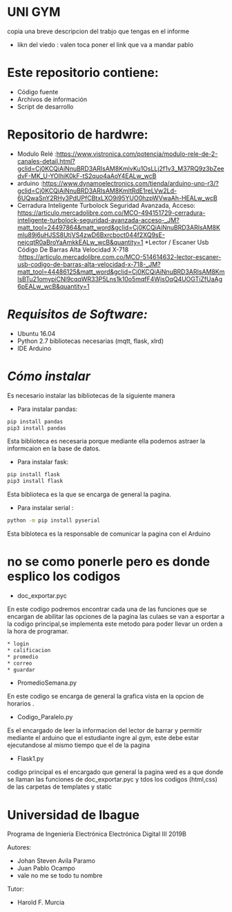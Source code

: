 # UNI GYM

copia una breve descripcion del trabjo que tengas en el informe  

* likn  del  viedo : valen toca poner el link que va a mandar pablo 

# Este repositorio contiene:

* Código fuente
* Archivos de información
* Script de desarrollo

# Repositorio de  hardwre:

* Modulo Relé :https://www.vistronica.com/potencia/modulo-rele-de-2-canales-detail.html?gclid=Cj0KCQiAiNnuBRD3ARIsAM8KmlvKu1OsLLj2f1v3_M37RQ9z3bZeedvF-MK_U-YOIhiK0kF-tS2quo4aAoY4EALw_wcB
* arduino :https://www.dynamoelectronics.com/tienda/arduino-uno-r3/?gclid=Cj0KCQiAiNnuBRD3ARIsAM8KmltRdE1reLVw2Ld-6UQwaSnY2RHy3PdUPfCBtxLXO9i95YUO0hzpWVwaAh-HEALw_wcB
* Cerradura Inteligente Turbolock Seguridad Avanzada, Acceso: https://articulo.mercadolibre.com.co/MCO-494151729-cerradura-inteligente-turbolock-seguridad-avanzada-acceso-_JM?matt_tool=24497864&matt_word&gclid=Cj0KCQiAiNnuBRD3ARIsAM8Kmlu89j6uHJSS8UtjVS4zwD6Bxrcboct044f2XQ9sE-nejcqtR0aBroYaAmkkEALw_wcB&quantity=1
*Lector / Escaner Usb Código De Barras Alta Velocidad X-718 :https://articulo.mercadolibre.com.co/MCO-514614632-lector-escaner-usb-codigo-de-barras-alta-velocidad-x-718-_JM?matt_tool=44486125&matt_word&gclid=Cj0KCQiAiNnuBRD3ARIsAM8KmlsBTu21omypiCNl9cqqWR33P5Lns1k10o5mqfF4WjsOqQ4UOGTiZfUaAg6pEALw_wcB&quantity=1

# *Requisitos de Software:*

* Ubuntu 16.04
* Python 2.7 bibliotecas necesarias (mqtt, flask, xlrd)
* IDE Arduino

# *Cómo instalar* 

Es necesario instalar las bibliotecas de la siguiente manera

* Para instalar pandas:
 ```sh
pip install pandas
pip3 install pandas
```
Esta biblioteca es necesaria porque mediante ella podemos astraer la informcaion en la base de datos.

* Para instalar fask:
 ```sh
pip install flask
pip3 install flask
```
Esta biblioteca es la que se encarga de general la pagina.

* Para instalar serial :
```sh 
python -m pip install pyserial
```
Esta bibloteca es la responsable de comunicar la pagina con el Arduino

# no se como ponerle pero es donde esplico los codigos

* doc_exportar.pyc

En este codigo podremos encontrar cada una de las funciones que se encargan de abilitar las opciones de la pagina 
las culaes se van a esportar a la codigo principal,se implementa este metodo para poder llevar un orden a la hora de programar.

```sh
* login
* calificacion
* promedio
* correo
* guardar
```

* PromedioSemana.py

En este codigo se encarga de general la grafica vista en la opcion de horarios .

* Codigo_Paralelo.py

Es el encargado de leer la informacion del lector de  barrar y permitir mediante el arduino que el estudiante ingre al gym, este debe estar ejecutandose al mismo tiempo que el de la pagina 

* Flask1.py

codigo principal es el encargado que general la pagina wed es a que donde se llaman las funciones de doc_exportar.pyc y tdos los codigos (html,css) de las carpetas de templates y static 

# Universidad de Ibague 

Programa de Ingeniería Electrónica
Electrónica Digital III 2019B

Autores:

 * Johan Steven Avila Paramo
 * Juan Pablo Ocampo
 * vale no me se todo tu nombre 
  

Tutor:

 * Harold F. Murcia

